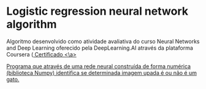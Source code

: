 # Logistic regression neural network algorithm
Algoritmo desenvolvido como atividade avaliativa do curso Neural Networks and Deep Learning oferecido pela DeepLearning.AI através da plataforma Coursera (<a href="coursera.org/verify/GDFXTBP48T2V"> Certificado <\a>
  
Programa que através de uma rede neural construída de forma numérica (biblioteca Numpy) identifica se determinada imagem upada é ou não é um gato.
